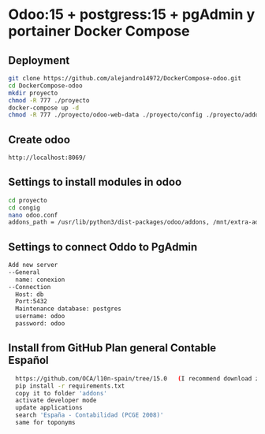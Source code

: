 # Odoo:15 + postgress:15 + pgAdmin y portainer Docker Compose

## Deployment
```bash
git clone https://github.com/alejandro14972/DockerCompose-odoo.git
cd DockerCompose-odoo
mkdir proyecto
chmod -R 777 ./proyecto
docker-compose up -d
chmod -R 777 ./proyecto/odoo-web-data ./proyecto/config ./proyecto/addons ./proyecto/odoo-db-data ./proyecto/portainer_data
```
## Create odoo 
```bash
http://localhost:8069/
````
## Settings to install modules in odoo
```bash
cd proyecto
cd congig
nano odoo.conf
addons_path = /usr/lib/python3/dist-packages/odoo/addons, /mnt/extra-addons
```

## Settings to connect Oddo to PgAdmin
```bash
Add new server
--General
  name: conexion
--Connection
  Host: db
  Port:5432
  Maintenance database: postgres
  username: odoo
  password: odoo
```


## Install from GitHub Plan general Contable Español
```bash
  https://github.com/OCA/l10n-spain/tree/15.0   (I recommend download zip)
  pip install -r requirements.txt
  copy it to folder 'addons'
  activate developer mode
  update applications
  search 'España - Contabilidad (PCGE 2008)'
  same for toponyms
```
